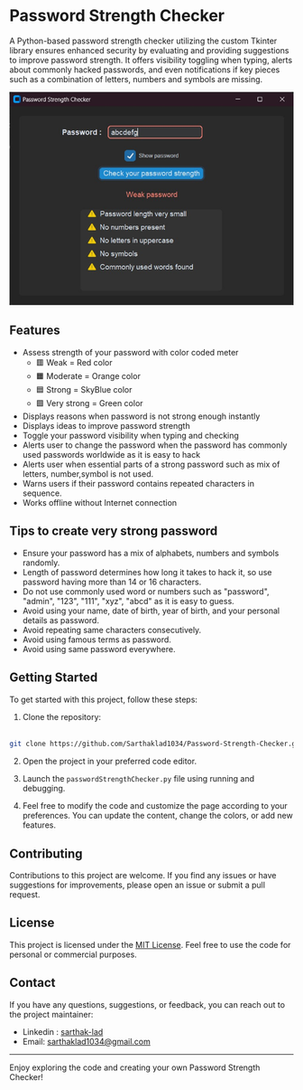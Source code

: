 # Password Strength Checker

A Python-based password strength checker utilizing the custom Tkinter library ensures enhanced security by evaluating and providing suggestions to improve password strength.
It offers visibility toggling when typing, alerts about commonly hacked passwords, and even notifications if key pieces such as a combination of letters, numbers and symbols are missing.

![Website preview 1](images/preview1.jpg)

## Features 
- Assess strength of your password with color coded meter
    - 🟥 Weak = Red color 
    - 🟧 Moderate = Orange color
    - 🟦 Strong = SkyBlue color
    - 🟩 Very strong = Green color
- Displays reasons when password is not strong enough instantly
- Displays ideas to improve password strength
- Toggle your password visibility when typing and checking
- Alerts user to change the password when the password has commonly used passwords worldwide as it is easy to hack
- Alerts user when essential parts of a strong password such as mix of letters, number,symbol is not used.
- Warns users if their password contains repeated characters in sequence.
- Works offline without Internet connection

## Tips to create very strong password 
- Ensure your password has a mix of alphabets, numbers and symbols randomly.
- Length of password determines how long it takes to hack it, so use password having more than 14 or 16 characters.
- Do not use commonly used word or numbers such as "password", "admin", "123", "111", "xyz", "abcd" as it is easy to guess.
- Avoid using your name, date of birth, year of birth, and your personal details as password.
- Avoid repeating same characters consecutively.
- Avoid using famous terms as password.
- Avoid using same password everywhere.

## Getting Started

To get started with this project, follow these steps:

1. Clone the repository:

```bash

git clone https://github.com/Sarthaklad1034/Password-Strength-Checker.git
```

2. Open the project in your preferred code editor.

3. Launch the `passwordStrengthChecker.py` file using running and debugging.

4. Feel free to modify the code and customize the page according to your preferences. You can update the content, change the colors, or add new features.

## Contributing

Contributions to this project are welcome. If you find any issues or have suggestions for improvements, please open an issue or submit a pull request.

## License

This project is licensed under the [MIT License](LICENSE). Feel free to use the code for personal or commercial purposes.

## Contact

If you have any questions, suggestions, or feedback, you can reach out to the project maintainer:

- Linkedin : [sarthak-lad](https://linkedin.com/in/sarthak-lad)
- Email: [sarthaklad1034@gmail.com](mailto:sarthaklad1034@gmail.com)

---

Enjoy exploring the code and creating your own Password Strength Checker!
